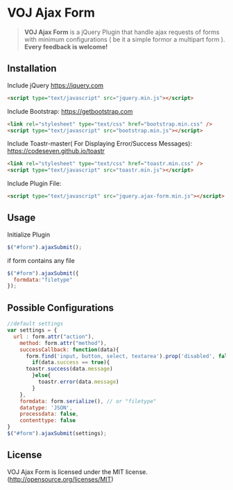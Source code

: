 # VOJ Ajax Form
> **VOJ Ajax Form** is a jQuery Plugin that handle ajax requests of forms with minimum configurations ( be it a simple formor a multipart form ).
**Every feedback is welcome!**

## Installation
Include jQuery
https://jquery.com
```html
<script type="text/javascript" src="jquery.min.js"></script>
```
Include Bootstrap:
https://getbootstrap.com
```html
<link rel="stylesheet" type="text/css" href="bootstrap.min.css" />
<script type="text/javascript" src="bootstrap.min.js"></script>
```
Include Toastr-master( For Displaying Error/Success Messages):
https://codeseven.github.io/toastr
```html
<link rel="stylesheet" type="text/css" href="toastr.min.css" />
<script type="text/javascript" src="toastr.min.js"></script>
```

Include Plugin File:
```html
<script type="text/javascript" src="jquery.ajax-form.min.js"></script>
```

## Usage
Initialize Plugin
```javascript
$("#form").ajaxSubmit();
```
if form contains any file
```javascript
$("#form").ajaxSubmit({
  formdata:"filetype"
});
```

## Possible Configurations
```javascript
//default settings
var settings = {
  url : form.attr("action"),
	method: form.attr("method"),
	successCallback: function(data){
	  form.find('input, button, select, textarea').prop('disabled', false);
		if(data.success == true){
      toastr.success(data.message)
		}else{
		  toastr.error(data.message)
		}				
	},
	formdata: form.serialize(), // or "filetype"
	datatype: 'JSON',
	processdata: false,
	contenttype: false
}
$("#form").ajaxSubmit(settings);
```


## License

VOJ Ajax Form is licensed under the MIT license. (http://opensource.org/licenses/MIT)
